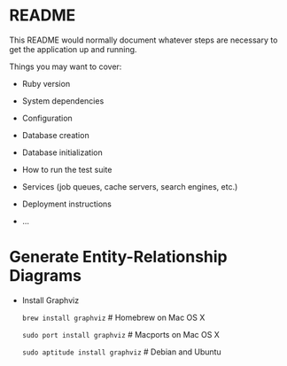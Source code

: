 # README

This README would normally document whatever steps are necessary to get the
application up and running.

Things you may want to cover:

* Ruby version

* System dependencies

* Configuration

* Database creation

* Database initialization

* How to run the test suite

* Services (job queues, cache servers, search engines, etc.)

* Deployment instructions

* ...
# Generate Entity-Relationship Diagrams

* Install Graphviz

  `brew install graphviz`           # Homebrew on Mac OS X

  `sudo port install graphviz`      # Macports on Mac OS X

  `sudo aptitude install graphviz`  # Debian and Ubuntu
